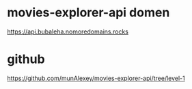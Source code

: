 # movies-explorer-api domen
  
  https://api.bubaleha.nomoredomains.rocks

# github 

  https://github.com/munAlexey/movies-explorer-api/tree/level-1
